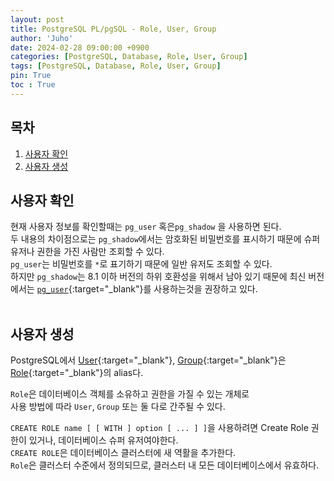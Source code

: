 ```yaml
---
layout: post
title: PostgreSQL PL/pgSQL - Role, User, Group
author: 'Juho'
date: 2024-02-28 09:00:00 +0900
categories: [PostgreSQL, Database, Role, User, Group]
tags: [PostgreSQL, Database, Role, User, Group]
pin: True
toc : True
---
```


## 목차
1. [사용자 확인](#사용자-확인)
2. [사용자 생성](#사용자-생성)

## 사용자 확인
현재 사용자 정보를 확인할때는 `pg_user` 혹은`pg_shadow` 을 사용하면 된다.<br/>
두 내용의 차이점으로는 `pg_shadow`에서는 암호화된 비밀번호를 표시하기 때문에 슈퍼 유저나 권한을 가진 사람만 조회할 수 있다. <br/>
`pg_user`는 비밀번호를 `*`로 표기하기 때문에 일반 유저도 조회할 수 있다.<br/>
하지만 `pg_shadow`는 8.1 이하 버전의 하위 호환성을 위해서 남아 있기 때문에 최신 버전에서는 [`pg_user`](https://www.postgresql.org/docs/16/view-pg-shadow.html){:target="_blank"}를 사용하는것을 권장하고 있다.<br/>
<br/>

## 사용자 생성
PostgreSQL에서 [User](https://www.postgresql.org/docs/16/sql-creategroup.html){:target="_blank"}, [Group](https://www.postgresql.org/docs/16/sql-creategroup.html){:target="_blank"}은 [Role](https://www.postgresql.org/docs/16/sql-createrole.html){:target="_blank"}의 alias다.<br/>

`Role`은 데이터베이스 객체를 소유하고 권한을 가질 수 있는 개체로 <br/>
사용 방법에 따라 `User`, `Group` 또는 둘 다로 간주될 수 있다. <br/>

`CREATE ROLE name [ [ WITH ] option [ ... ] ]`을 사용하려면 Create Role 권한이 있거나, 데이터베이스 슈퍼 유저여야한다. <br/>
`CREATE ROLE`은 데이터베이스 클러스터에 새 역활을 추가한다.<br/>
`Role`은 클러스터 수준에서 정의되므로, 클러스터 내 모든 데이터베이스에서 유효하다.<br/>

